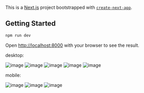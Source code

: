 This is a [Next.js](https://nextjs.org/) project bootstrapped with [`create-next-app`](https://github.com/vercel/next.js/tree/canary/packages/create-next-app).

## Getting Started

```bash
npm run dev
```

Open [http://localhost:8000](http://localhost:8000) with your browser to see the result.

desktop:

![image](https://github.com/lucaay/aplicatie-statii-incarcare/assets/32814024/7177da7a-0768-40c6-bded-9101655f1d80)
![image](https://github.com/lucaay/aplicatie-statii-incarcare/assets/32814024/3377d694-a13b-4969-a346-e4fe4ba083c3)
![image](https://github.com/lucaay/aplicatie-statii-incarcare/assets/32814024/297b435c-e7a8-44bc-a0ef-1df796b6ce37)
![image](https://github.com/lucaay/aplicatie-statii-incarcare/assets/32814024/139a2d9c-2974-49d6-a4b2-782e167ba510)
![image](https://github.com/lucaay/aplicatie-statii-incarcare/assets/32814024/b32d67b4-acd3-4142-b888-4eb2ef6725b9)


mobile:

![image](https://github.com/lucaay/aplicatie-statii-incarcare/assets/32814024/af733b4a-0dac-4c4e-af70-7c0d118b7c94)
![image](https://github.com/lucaay/aplicatie-statii-incarcare/assets/32814024/99109e9a-2c4b-45a1-a914-4da781c13946)
![image](https://github.com/lucaay/aplicatie-statii-incarcare/assets/32814024/4b2af933-f3c1-4f26-bf7e-ea84631e9034)




